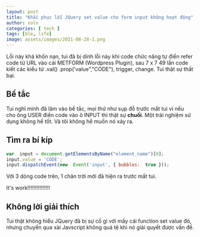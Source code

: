 ```yaml
---
layout: post
title: "Khắc phục lỗi JQuery set value cho form input không hoạt động"
author: soln
categories: [ tech ]
tags: [ble, life]
image: assets/images/2021-08-28-1.png
---
```


Lỗi này khá khốn nạn, tui đã bị dính lỗi này khi code chức năng tự điền refer code từ URL vào cái METFORM (Wordpress Plugin), sau 7 x 7 49 lần code kiết các kiểu từ .val() .prop('value","CODE"), trigger, change. Tui thật sự thất bại.

## Bế tắc

Tui nghĩ mình đã lâm vào bế tắc, mọi thứ như sụp đỗ trước mắt tui vì nếu cho ông USER điền code vào ô INPUT thì thật sự **chuối**. Một trải nghiệm sử dụng không hề tốt. Và tôi không hề muốn nó xảy ra.

## Tìm ra bí kíp

  ```javascript
var  input = document.getElementsByName("element_name")[0];
input.value = 'CODE';
input.dispatchEvent(new  Event('input', { bubbles:  true }));
```

Với 3 dòng code trên, 1 chân trời mới đã hiện ra trước mắt tui.

It's work!!!!!!!!!!!!!!!

## Không lời giải thích
Tui thật không hiểu JQuery đã bị sự cố gì với mấy cái function set value đó, nhưng chuyển qua xài Javscript không  quá tệ khi nó giải quyết được vấn đề.